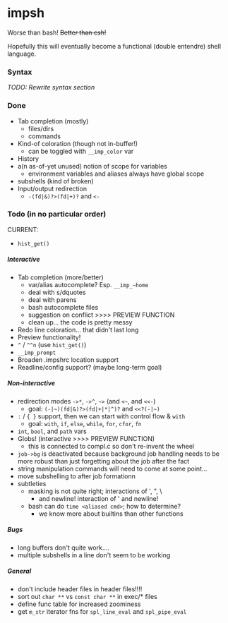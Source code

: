 # impsh
Worse than bash! ~~Better than csh!~~

Hopefully this will eventually become a functional (double entendre)
shell language.

### Syntax
_TODO: Rewrite syntax section_

### Done
 - Tab completion (mostly)
    - files/dirs
    - commands
 - Kind-of coloration (though not in-buffer!)
    - can be toggled with `__imp_color` var
 - History
 - a(n as-of-yet unused) notion of scope for variables
    - environment variables and aliases always have global scope
 - subshells (kind of broken)
 - Input/output redirection
    - `-(fd|&)?>(fd|+)?` and `<-`

### Todo (in no particular order)
CURRENT:
 - `hist_get()`

##### Interactive
 - Tab completion (more/better)
    - var/alias autocomplete? Esp. `__imp_~home`
    - deal with s/dquotes
    - deal with parens
    - bash autocomplete files
    - suggestion on conflict >>>> PREVIEW FUNCTION
    - clean up... the code is pretty messy
 - Redo line coloration... that didn't last long
 - Preview functionality!
 - `^` / `^^n` (use `hist_get()`)
 - `__imp_prompt`
 - Broaden .impshrc location support
 - Readline/config support? (maybe long-term goal)

##### Non-interactive
 - redirection modes `->*`, `->^`, `~>` (and `<~`, and `<<-`)
    - goal: `(-|~)(fd|&)?>(fd|+|*|^)?` and `<<?(-|~)`
 - `:` / `{ }` support, then we can start with control flow \& `with`
    - goal: `with`, `if`, `else`, `while`, `for`, `cfor`, `fn`
 - `int`, `bool`, and `path` vars
 - Globs! (interactive >>>> PREVIEW FUNCTION)
    - this is connected to compl.c so don't re-invent the wheel
 - `job->bg` is deactivated because background job handling needs to be
    more robust than just forgetting about the job after the fact
 - string manipulation commands will need to come at some point...
 - move subshelling to after job formationn
 - subtleties
     - masking is not quite right; interactions of ', ", \\
        - and newline! interaction of ' and newline!
     - bash can do `time <aliased cmd>`; how to determine?
        - we know more about builtins than other functions

##### Bugs
 - long buffers don't quite work....
 - multiple subshells in a line don't seem to be working

##### General
 - don't include header files in header files!!!!
 - sort out `char **` vs `const char **` in exec/\* files
 - define func table for increased zoominess
 - get `m_str` iterator fns for `spl_line_eval` and `spl_pipe_eval`
